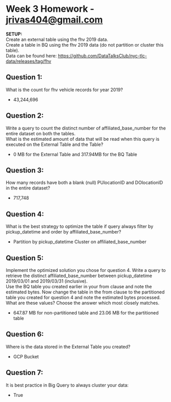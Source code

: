 # Week 3 Homework - jrivas404@gmail.com

<b>SETUP:</b></br>
Create an external table using the fhv 2019 data. </br>
Create a table in BQ using the fhv 2019 data (do not partition or cluster this table). </br>
Data can be found here: https://github.com/DataTalksClub/nyc-tlc-data/releases/tag/fhv </p>

## Question 1:
What is the count for fhv vehicle records for year 2019?

- 43,244,696

## Question 2:
Write a query to count the distinct number of affiliated_base_number for the entire dataset on both the tables.</br> 
What is the estimated amount of data that will be read when this query is executed on the External Table and the Table?

- 0 MB for the External Table and 317.94MB for the BQ Table 

## Question 3:
How many records have both a blank (null) PUlocationID and DOlocationID in the entire dataset?

- 717,748

## Question 4:
What is the best strategy to optimize the table if query always filter by pickup_datetime and order by affiliated_base_number?
- Partition by pickup_datetime Cluster on affiliated_base_number

## Question 5:
Implement the optimized solution you chose for question 4. Write a query to retrieve the distinct affiliated_base_number between pickup_datetime 2019/03/01 and 2019/03/31 (inclusive).</br> 
Use the BQ table you created earlier in your from clause and note the estimated bytes. Now change the table in the from clause to the partitioned table you created for question 4 and note the estimated bytes processed. What are these values? Choose the answer which most closely matches.

- 647.87 MB for non-partitioned table and 23.06 MB for the partitioned table

## Question 6: 
Where is the data stored in the External Table you created?

- GCP Bucket

## Question 7:
It is best practice in Big Query to always cluster your data:

- True
